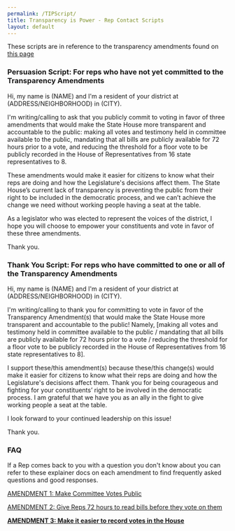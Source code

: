 ```yaml
---
permalink: /TIPScript/
title: Transparency is Power - Rep Contact Scripts
layout: default
---
```

These scripts are in reference to the transparency amendments found on [this page](/the-campaign)

### Persuasion Script: For reps who have not yet committed to the Transparency Amendments

Hi, my name is (NAME) and I'm a resident of your district at (ADDRESS/NEIGHBORHOOD) in (CITY). 

I'm writing/calling to ask that you publicly commit to voting in favor of three amendments that would make the State House more transparent and accountable to the public: making all votes and testimony held in committee available to the public, mandating that all bills are publicly available for 72 hours prior to a vote, and reducing the threshold for a floor vote to be publicly recorded in the House of Representatives from 16 state representatives to 8. 

These amendments would make it easier for citizens to know what their reps are doing and how the Legislature's decisions affect them. The State House’s current lack of transparency is preventing the public from their right to be included in the democratic process, and we can’t achieve the change we need without working people having a seat at the table. 

As a legislator who was elected to represent the voices of the district, I hope you will choose to empower your constituents and vote in favor of these three amendments. 

Thank you.

### Thank You Script: For reps who have committed to one or all of the Transparency Amendments

Hi, my name is (NAME) and I'm a resident of your district at (ADDRESS/NEIGHBORHOOD) in (CITY). 

I'm writing/calling to thank you for committing to vote in favor of the Transparency Amendment(s) that would make the State House more transparent and accountable to the public! Namely, \[making all votes and testimony held in committee available to the public / mandating that all bills are publicly available for 72 hours prior to a vote / reducing the threshold for a floor vote to be publicly recorded in the House of Representatives from 16 state representatives to 8].

I support these/this amendment(s) because these/this change(s) would make it easier for citizens to know what their reps are doing and how the Legislature's decisions affect them. Thank you for being courageous and fighting for your constituents’ right to be involved in the democratic process. I am grateful that we have you as an ally in the fight to give working people a seat at the table. 

I look forward to your continued leadership on this issue!

Thank you.

### FAQ

If a Rep comes back to you with a question you don't know about you can refer to these explainer docs on each amendment to find frequently asked questions and good responses.

[AMENDMENT 1: Make Committee Votes Public](https://actonmass.org/post/2021/01/02/2021-rules-amendment-1-all-votes-in-legislative-committees-should-be-made-public)

[AMENDMENT 2: Give Reps 72 hours to read bills before they vote on them](https://actonmass.org/post/2021/01/03/amendment-2-adequate-time-to-review-bills)

**[AMENDMENT 3: Make it easier to record votes in the House](https://actonmass.org/post/2021/01/04/2021-rules-amendment-3-make-it-easier-to-record-votes)**
